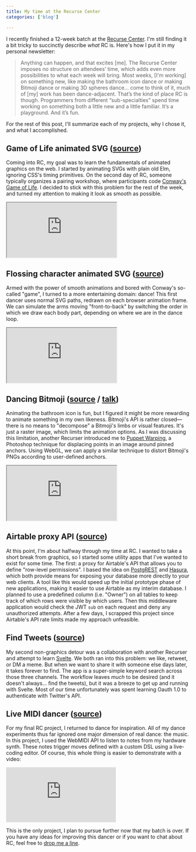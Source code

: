 ```yaml
---
title: My time at the Recurse Center
categories: ['blog']

---
```


I recently finished a 12-week batch at the [Recurse Center](https://www.recurse.com/scout/click?t=65e59108b8d145fc3abc19ac684004a8).
I'm still finding it a bit tricky to succinctly describe _what_ RC is.
Here's how I put it in my personal newsletter:

> Anything can happen, and that excites [me].
> The Recurse Center imposes no structure on attendees’ time, which adds even more possibilities to what each week will bring.
> Most weeks, [I'm working] on something new, like making the bathroom icon dance or making Bitmoji dance or making 3D spheres dance…
> come to think of it, much of [my] work has been dance-adjacent.
> That’s the kind of place RC is though.
> Programmers from different “sub-specialties” spend time working on something both a little new and a little familiar.
> It’s a playground. And it’s fun.

For the rest of this post, I'll summarize each of my projects,
why I chose it, and what I accomplished.

## Game of Life animated SVG ([source](https://github.com/kofigumbs/rc/blob/master/src/Cgol.elm))

Coming into RC, my goal was to learn the fundamentals of animated graphics on the web.
I started by animating SVGs with plain old Elm, ignoring CSS's timing primitives.
On the second day of RC, someone typically organizes a pairing workshop,
where participants code [Conway's Game of Life](https://en.wikipedia.org/wiki/Conway%27s_Game_of_Life).
I decided to stick with this problem for the rest of the week,
and turned my attention to making it look as smooth as possible.

<iframe src='https://rc.kofi.sexy/animated-svg-cgol'></iframe>


## Flossing character animated SVG ([source](https://github.com/kofigumbs/rc/blob/master/src/Floss.elm))

Armed with the power of smooth animations and bored with Conway's so-called "game",
I turned to a more entertaining domain: dance!
This first dancer uses normal SVG paths, redrawn on each browser animation frame.
We can simulate the arms moving "front-to-back" by switching the order in which we
draw each body part, depending on where we are in the dance loop.

<iframe src='https://rc.kofi.sexy/bathroom-floss'></iframe>


## Dancing Bitmoji ([source](https://github.com/kofigumbs/rc/blob/master/src/Warp.elm) / [talk](/talk/bitmoji-webgl-elm))

Animating the bathroom icon is fun, but I figured it might be more rewarding
to animate something in my own likeness.
Bitmoji's API is rather closed—there is no means to "decompose" a Bitmoji's limbs or visual features.
It's just a raster image, which limits the animation options.
As I was discussing this limitation, another Recurser introduced me to
[Puppet Warping](https://www.youtube.com/watch?v=lIYxyQ2s64c&t=140),
a Photoshop technique for displacing points in an image around pinned anchors.
Using WebGL, we can apply a similar technique to distort Bitmoji's PNGs
according to user-defined anchors.

<iframe src='https://litmoji.glitch.me'></iframe>

## Airtable proxy API ([source](https://github.com/kofigumbs/airtable-app-proxy))

At this point, I'm about halfway through my time at RC.
I wanted to take a short break from graphics,
so I started some utility apps that I've wanted to exist for some time.
The first: a proxy for Airtable's API that allows you to define "row-level permissions".
I based the idea on [PostgREST](https://postgrest.org) and [Hasura](https://hasura.io),
which both provide means for exposing your database more directly to your web clients.
A tool like this would speed up the initial prototype phase of new applications,
making it easier to use Airtable as my interim database.
I planned to use a predefined column (i.e. "Owner") on all tables to keep track of which rows were visible by which users.
Then this middleware application would check the JWT `sub` on each request and deny any unauthorized attempts.
After a few days, I scrapped this project since Airtable's API rate limits made my approach unfeasible.


## Find Tweets ([source](https://github.com/kofigumbs/find-tweets))

My second non-graphics detour was a collaboration with another Recurser and attempt to learn
[Svelte](https://svelte.dev/).
We both ran into this problem: we like, retweet, or DM a meme.
But when we want to share it with someone else days later, it takes forever to find.
The app is a super-simple keyword search across those three channels.
The workflow leaves _much_ to be desired (and it doesn't always... find the tweets),
but it was a breeze to get up and running with Svelte.
Most of our time unfortunately was spent learning Oauth 1.0 to authenticate with Twitter's API.

## Live MIDI dancer ([source](https://github.com/kofigumbs/rc/blob/master/src/Visualizer.elm))

For my final RC project, I returned to dance for inspiration.
All of my dance experiments thus far ignored one major dimension of real dance: the music.
In this project, I used the WebMIDI API to listen to notes from my hardware synth.
These notes trigger moves defined with a custom DSL using a live-coding editor.
Of course, this whole thing is easier to demonstrate with a video:

<iframe src="https://www.youtube-nocookie.com/embed/cVfDM_I8MDU" frameborder="0" allowfullscreen></iframe>

This is the only project, I plan to pursue further now that my batch is over.
If you have any ideas for improving this dancer or if you want to chat about RC,
feel free to [drop me a line](mailto:hello@kofi.sexy).
